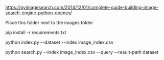 https://pyimagesearch.com/2014/12/01/complete-guide-building-image-search-engine-python-opencv/

Place this folder next to the images folder

pip install -r requirements.txt

python index.py --dataset <path directory images> --index image_index.csv

python search.py --index image_index.csv --query <path image for search> --result-path dataset
